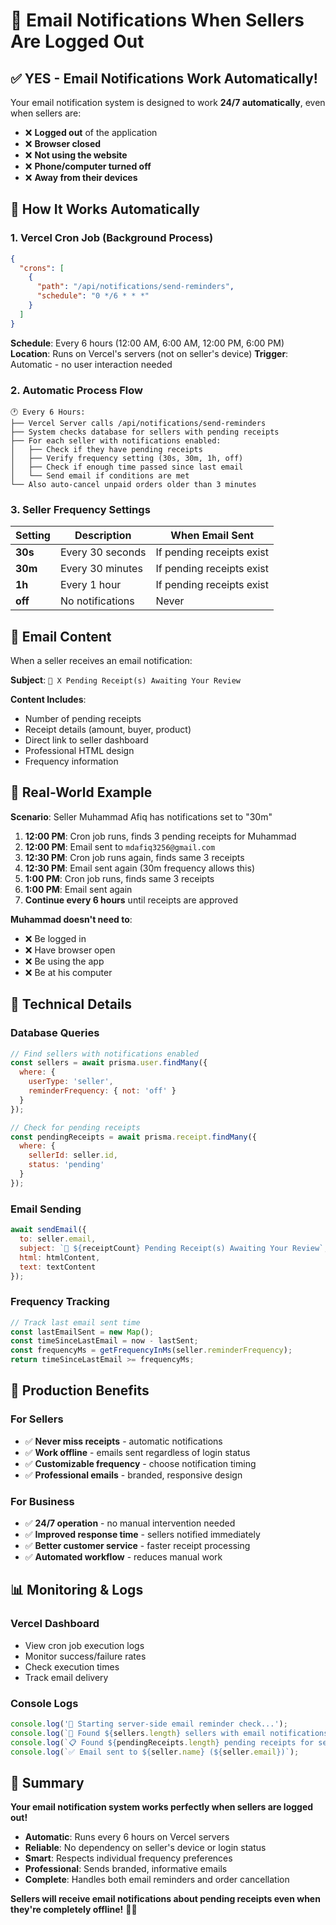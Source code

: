 # 📧 Email Notifications When Sellers Are Logged Out

## ✅ **YES - Email Notifications Work Automatically!**

Your email notification system is designed to work **24/7 automatically**, even when sellers are:
- ❌ **Logged out** of the application
- ❌ **Browser closed** 
- ❌ **Not using the website**
- ❌ **Phone/computer turned off**
- ❌ **Away from their devices**

## 🔄 **How It Works Automatically**

### **1. Vercel Cron Job (Background Process)**
```json
{
  "crons": [
    {
      "path": "/api/notifications/send-reminders",
      "schedule": "0 */6 * * *"
    }
  ]
}
```

**Schedule**: Every 6 hours (12:00 AM, 6:00 AM, 12:00 PM, 6:00 PM)
**Location**: Runs on Vercel's servers (not on seller's device)
**Trigger**: Automatic - no user interaction needed

### **2. Automatic Process Flow**

```
🕐 Every 6 Hours:
├── Vercel Server calls /api/notifications/send-reminders
├── System checks database for sellers with pending receipts
├── For each seller with notifications enabled:
│   ├── Check if they have pending receipts
│   ├── Verify frequency setting (30s, 30m, 1h, off)
│   ├── Check if enough time passed since last email
│   └── Send email if conditions are met
└── Also auto-cancel unpaid orders older than 3 minutes
```

### **3. Seller Frequency Settings**

| Setting | Description | When Email Sent |
|---------|-------------|-----------------|
| **30s** | Every 30 seconds | If pending receipts exist |
| **30m** | Every 30 minutes | If pending receipts exist |
| **1h** | Every 1 hour | If pending receipts exist |
| **off** | No notifications | Never |

## 📧 **Email Content**

When a seller receives an email notification:

**Subject**: `🔔 X Pending Receipt(s) Awaiting Your Review`

**Content Includes**:
- Number of pending receipts
- Receipt details (amount, buyer, product)
- Direct link to seller dashboard
- Professional HTML design
- Frequency information

## 🎯 **Real-World Example**

**Scenario**: Seller Muhammad Afiq has notifications set to "30m"

1. **12:00 PM**: Cron job runs, finds 3 pending receipts for Muhammad
2. **12:00 PM**: Email sent to `mdafiq3256@gmail.com`
3. **12:30 PM**: Cron job runs again, finds same 3 receipts
4. **12:30 PM**: Email sent again (30m frequency allows this)
5. **1:00 PM**: Cron job runs, finds same 3 receipts
6. **1:00 PM**: Email sent again
7. **Continue every 6 hours** until receipts are approved

**Muhammad doesn't need to**:
- ❌ Be logged in
- ❌ Have browser open
- ❌ Be using the app
- ❌ Be at his computer

## 🔧 **Technical Details**

### **Database Queries**
```javascript
// Find sellers with notifications enabled
const sellers = await prisma.user.findMany({
  where: {
    userType: 'seller',
    reminderFrequency: { not: 'off' }
  }
});

// Check for pending receipts
const pendingReceipts = await prisma.receipt.findMany({
  where: {
    sellerId: seller.id,
    status: 'pending'
  }
});
```

### **Email Sending**
```javascript
await sendEmail({
  to: seller.email,
  subject: `🔔 ${receiptCount} Pending Receipt(s) Awaiting Your Review`,
  html: htmlContent,
  text: textContent
});
```

### **Frequency Tracking**
```javascript
// Track last email sent time
const lastEmailSent = new Map();
const timeSinceLastEmail = now - lastSent;
const frequencyMs = getFrequencyInMs(seller.reminderFrequency);
return timeSinceLastEmail >= frequencyMs;
```

## 🚀 **Production Benefits**

### **For Sellers**
- ✅ **Never miss receipts** - automatic notifications
- ✅ **Work offline** - emails sent regardless of login status
- ✅ **Customizable frequency** - choose notification timing
- ✅ **Professional emails** - branded, responsive design

### **For Business**
- ✅ **24/7 operation** - no manual intervention needed
- ✅ **Improved response time** - sellers notified immediately
- ✅ **Better customer service** - faster receipt processing
- ✅ **Automated workflow** - reduces manual work

## 📊 **Monitoring & Logs**

### **Vercel Dashboard**
- View cron job execution logs
- Monitor success/failure rates
- Check execution times
- Track email delivery

### **Console Logs**
```javascript
console.log('🔔 Starting server-side email reminder check...');
console.log(`📧 Found ${sellers.length} sellers with email notifications enabled`);
console.log(`📋 Found ${pendingReceipts.length} pending receipts for seller ${seller.name}`);
console.log(`✅ Email sent to ${seller.name} (${seller.email})`);
```

## 🎉 **Summary**

**Your email notification system works perfectly when sellers are logged out!**

- **Automatic**: Runs every 6 hours on Vercel servers
- **Reliable**: No dependency on seller's device or login status
- **Smart**: Respects individual frequency preferences
- **Professional**: Sends branded, informative emails
- **Complete**: Handles both email reminders and order cancellation

**Sellers will receive email notifications about pending receipts even when they're completely offline!** 📧✨

